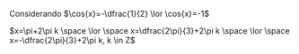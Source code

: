 Considerando $\cos{x}=-\dfrac{1}{2} \lor \cos{x}=-1$

$x=\pi+2\pi k \space \lor \space x=\dfrac{2\pi}{3}+2\pi k \space \lor \space x=-\dfrac{2\pi}{3}+2\pi k, k \in Z$
